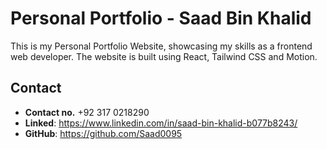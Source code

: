 # Personal Portfolio - Saad Bin Khalid

This is my Personal Portfolio Website, showcasing my skills as a frontend web developer. The website is built using React, Tailwind CSS and Motion.

## Contact

- **Contact no.** +92 317 0218290 
- **Linked**: https://www.linkedin.com/in/saad-bin-khalid-b077b8243/
- **GitHub**: https://github.com/Saad0095

